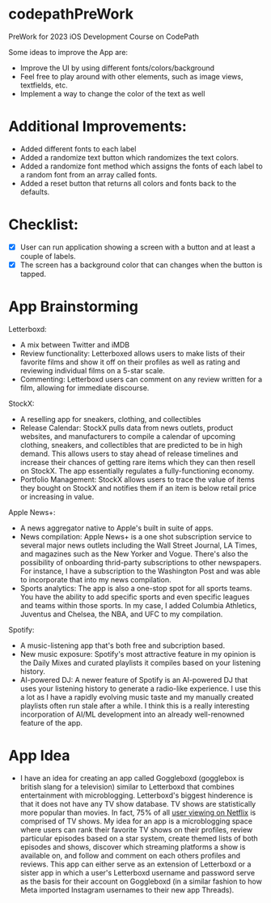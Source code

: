 # codepathPreWork
PreWork for 2023 iOS Development Course on CodePath

Some ideas to improve the App are:
- Improve the UI by using different fonts/colors/background
- Feel free to play around with other elements, such as image views, textfields, etc.
- Implement a way to change the color of the text as well

# Additional Improvements: 
- Added different fonts to each label
- Added a randomize text button which randomizes the text colors. 
- Added a randomize font method which assigns the fonts of each label to a random font from an array called fonts.
- Added a reset button that returns all colors and fonts back to the defaults.

# Checklist:

- [x] User can run application showing a screen with a button and at least a couple of labels. 
- [x] The screen has a background color that can changes when the button is tapped.

# App Brainstorming 

Letterboxd: 
- A mix between Twitter and iMDB 
- Review functionality: Letterboxed allows users to make lists of their favorite films and show it off on their profiles as well as rating and reviewing individual films on a 5-star scale. 
- Commenting: Letterboxd users can comment on any review written for a film, allowing for immediate discourse. 

StockX: 
- A reselling app for sneakers, clothing, and collectibles
- Release Calendar: StockX pulls data from news outlets, product websites, and manufacturers to compile a calendar of upcoming clothing, sneakers, and collectibles that are predicted to be in high demand. This allows users to stay ahead of release timelines and increase their chances of getting rare items which they can then resell on StockX. The app essentially regulates a fully-functioning economy. 
- Portfolio Management: StockX allows users to trace the value of items they bought on StockX and notifies them if an item is below retail price or increasing in value. 

Apple News+: 
- A news aggregator native to Apple's built in suite of apps. 
- News compilation: Apple News+ is a one shot subscription service to several major news outlets including the Wall Street Journal, LA Times, and magazines such as the New Yorker and Vogue. There's also the possibility of onboarding thrid-party subscriptions to other newspapers. For instance, I have a subscription to the Washington Post and was able to incorporate that into my news compilation. 
- Sports analytics: The app is also a one-stop spot for all sports teams. You have the ability to add specific sports and even specific leagues and teams within those sports. In my case, I added Columbia Athletics, Juventus and Chelsea, the NBA, and UFC to my compilation. 

Spotify: 
- A music-listening app that's both free and subcription based. 
- New music exposure: Spotify's most attractive feature in my opinion is the Daily Mixes and curated playlists it compiles based on your listening history. 
- AI-powered DJ: A newer feature of Spotify is an AI-powered DJ that uses your listening history to generate a radio-like experience. I use this a lot as I have a rapidly evolving music taste and my manually created playlists often run stale after a while. I think this is a really interesting incorporation of AI/ML development into an already well-renowned feature of the app.

# App Idea 
- I have an idea for creating an app called Goggleboxd (gogglebox is british slang for a television) similar to Letterboxd that combines entertainment with microblogging. Letterboxd's biggest hinderence is that it does not have any TV show database. TV shows are statistically more popular than movies. In fact, 75% of all [user viewing on Netflix](https://www.bloomberg.com/news/newsletters/2022-03-13/these-are-netflix-s-most-popular-shows-according-to-netflix) is comprised of TV shows. My idea for an app is a microblogging space where users can rank their favorite TV shows on their profiles, review particular episodes based on a star system, create themed lists of both episodes and shows, discover which streaming platforms a show is available on, and follow and comment on each others profiles and reviews. This app can either serve as an extension of Letterboxd or a sister app in which a user's Letterboxd username and password serve as the basis for their account on Goggleboxd (in a similar fashion to how Meta imported Instagram usernames to their new app Threads).
